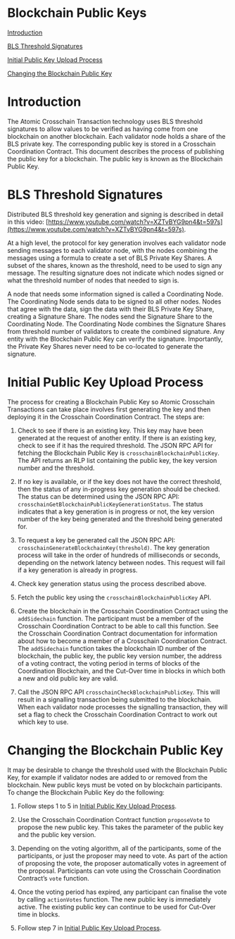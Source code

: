 # Blockchain Public Keys

[Introduction](#introduction)

[BLS Threshold Signatures](#bls-threshold-signatures)

[Initial Public Key Upload Process](#initial-public-key-upload-process)

[Changing the Blockchain Public Key](changing-the-blockchain-public-key)

# Introduction
The Atomic Crosschain Transaction technology uses BLS threshold signatures to allow values to be verified as having come from one blockchain on another blockchain. 
Each validator node holds a share of the BLS private key. The corresponding public key is stored in a Crosschain Coordination Contract. 
This document describes the process of publishing the public key for a blockchain. The public key is known as the Blockchain Public Key.

# BLS Threshold Signatures
Distributed BLS threshold key generation and signing is described in detail in this video: [https://www.youtube.com/watch?v=XZTvBYG9pn4&t=597s](https://www.youtube.com/watch?v=XZTvBYG9pn4&t=597s).

At a high level, the protocol for key generation involves each validator node sending messages to each validator node, with the nodes combining the messages using a formula to create a set of BLS Private Key Shares. A subset of the shares, known as the threshold, need to be used to sign any message. The resulting signature does not indicate which nodes signed or what the threshold number of nodes that needed to sign is. 

A node that needs some information signed is called a Coordinating Node. The Coordinating Node sends data to be signed to all other nodes. Nodes that agree with the data, sign the data with their BLS Private Key Share, creating a Signature Share. The nodes send the Signature Share to the Coordinating Node. The Coordinating Node combines the Signature Shares from threshold number of validators to create the combined signature. Any entity with the Blockchain Public Key can verify the signature. Importantly, the Private Key Shares never need to be co-located to generate the signature.

# Initial Public Key Upload Process
The process for creating a Blockchain Public Key so Atomic Crosschain Transactions can take place involves first generating the key and then deploying it in the Crosschain Coordination Contract. The steps are:

1. Check to see if there is an existing key. This key may have been generated at the request of another entity. If there is an existing key, check to see if it has the required threshold. The JSON RPC API for fetching the Blockchain Public Key is `crosschainBlockchainPublicKey`. The API returns an RLP list containing the public key, the key version number and the threshold.


2. If no key is available, or if the key does not have the correct threshold, then the status of any in-progress key generation should be checked. 
The status can be determined using the JSON RPC API: `crosschainGetBlockchainPublicKeyGenerationStatus`. The status indicates that a key generation is in progress or not, the key version number of the key being generated and the threshold being generated for.

3. To request a key be generated call the JSON RPC API: `crosschainGenerateBlockchainKey(threshold)`. The key generation process will take in the order of hundreds of milliseconds or seconds, depending on the network latency between nodes. This request will fail if a key generation is already in progress.

4. Check key generation status using the process described above.

5. Fetch the public key using the `crosschainBlockchainPublicKey` API.

6. Create the blockchain in the Crosschain Coordination Contract using the `addSidechain` function. The participant must be a member of the Crosschain Coordination Contract to be able to call this function. See the Crosschain Coordination Contract documentation for information about how to become a member of a Crosschain Coordination Contract. The `addSidechain` function takes the blockchain ID number of the blockchain, the public key, the public key version number, the address of a voting contract, the voting period in terms of blocks of the Coordination Blockchain, and the Cut-Over time in blocks in which both a new and old public key are valid.

7. Call the JSON RPC API `crosschainCheckBlockchainPublicKey`. This will result in a signalling transaction being submitted to the blockchain. When each validator node processes the signalling transaction, they will set a flag to check the Crosschain Coordination Contract to work out which key to use.

# Changing the Blockchain Public Key
It may be desirable to change the threshold used with the Blockchain Public Key, for example if validator nodes are added to or removed from the blockchain. New public keys must be voted on by blockchain participants. To change the Blockchain Public Key do the following:

1. Follow steps 1 to 5 in [Initial Public Key Upload Process](#initial-public-key-upload-process).

2. Use the Crosschain Coordination Contract function `proposeVote` to propose the new public key. This takes the parameter of the public key and the public key version.

3. Depending on the voting algorithm, all of the participants, some of the participants, or just the proposer may need to vote. As part of the action of proposing the vote, the proposer automatically votes in agreement of the proposal. Participants can vote using the Crosschain Coordination Contract’s `vote` function.

4. Once the voting period has expired, any participant can finalise the vote by calling `actionVotes` function. The new public key is immediately active. The existing public key can continue to be used for Cut-Over time in blocks.

5. Follow step 7 in [Initial Public Key Upload Process](#initial-public-key-upload-process).


